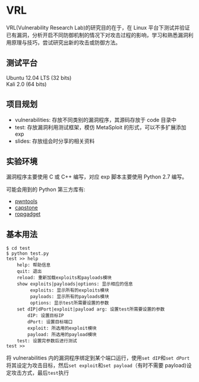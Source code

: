 # VRL

VRL(Vulnerability Research Lab)的研究目的在于，在 Linux 平台下测试并验证已有漏洞，分析开启不同防御机制的情况下对攻击过程的影响，学习和熟悉漏洞利用原理与技巧，尝试研究出新的攻击或防御方法。

## 测试平台
Ubuntu 12.04 LTS (32 bits)    
Kali 2.0 (64 bits) 

## 项目规划
- vulnerabilities: 存放不同类别的漏洞程序，其源码存放于 code 目录中
- test: 存放漏洞利用测试框架，模仿 MetaSploit 的形式，可以不多扩展添加 exp
- slides: 存放组会时分享的相关资料  

## 实验环境
漏洞程序主要使用 C 或 C++ 编写，对应 exp 脚本主要使用 Python 2.7 编写。   

可能会用到的 Python 第三方库有:   

- [pwntools](https://github.com/Gallopsled/pwntools)
- [capstone](https://github.com/aquynh/capstone)
- [ropgadget](https://github.com/JonathanSalwan/ROPgadget)

## 基本用法

```
$ cd test
$ python test.py
test >> help
    help: 帮助信息
    quit: 退出
    reload: 重新加载exploits和payloads模块
    show exploits|payloads|options: 显示相应的信息
         exploits: 显示所有的exploits模块
         payloads: 显示所有的payloads模块
         options: 显示test所需要设置的参数
    set dIP|dPort|exploit|payload arg: 设置test所需要设置的参数
        dIP: 设置目标IP
        dPort: 设置目标端口
        exploit: 所选用的exploit模块
        payload: 所选用的payload模块
    test: 设置完参数后进行测试
test >>
```

将 vulnerabilities 内的漏洞程序绑定到某个端口运行，使用`set dIP`和`set dPort`将其设定为攻击目标，然后`set exploit`和`set payload`（有时不需要 payload)设定攻击方式，最后`test`执行

